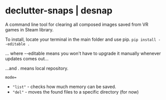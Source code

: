 # declutter-snaps | desnap

A command line tool for clearing all composed images saved from VR games in Steam library.

To install, locate your terminal in the main folder and use pip.
`pip install --editable .`

... where --editable means you won't have to upgrade it manually whenever updates comes out...

...and . means local repository.

`mode=`
- `"list"` - checks how much memory can be saved.
- `"del"` - moves the found files to a specific directory (for now)
